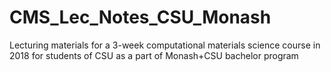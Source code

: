 # CMS_Lec_Notes_CSU_Monash
Lecturing materials for a 3-week computational materials science course in 2018 for students of CSU as a part of Monash+CSU bachelor program
